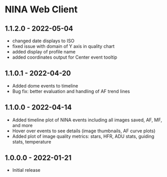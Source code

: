 # NINA Web Client

## 1.1.2.0 - 2022-05-04
* changed date displays to ISO
* fixed issue with domain of Y axis in quality chart
* added display of profile name
* added coordinates output for Center event tooltip

## 1.1.0.1 - 2022-04-20
* Added dome events to timeline
* Bug fix: better evaluation and handling of AF trend lines

## 1.1.0.0 - 2022-04-14
* Added timeline plot of NINA events including all images saved, AF, MF, and more
* Hover over events to see details (image thumbnails, AF curve plots)
* Added plot of image quality metrics: stars, HFR, ADU stats, guiding stats, temperature

## 1.0.0.0 - 2022-01-21
* Initial release
